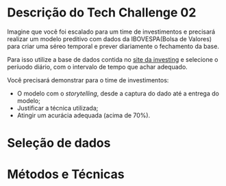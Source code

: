 # Descrição do Tech Challenge 02

Imagine que você foi escalado para um time de investimentos e precisará realizar um modelo preditivo com dados da IBOVESPA(Bolsa de Valores) para criar uma séreo temporal e prever diariamente o fechamento da base.

Para isso utilize a base de dados contida no [site da investing](https://br.investing.com/indices/bovespa-historical-data) e selecione o períuodo diário, com o intervalo de tempo que achar adequado.

Você precisará demonstrar para o time de investimentos:
- O modelo com o _storytelling_, desde a captura do dado até a entrega do modelo;
- Justificar a técnica utilizada;
- Atingir um acurácia adequada (acima de 70%).

# Seleção de dados

# Métodos e Técnicas




